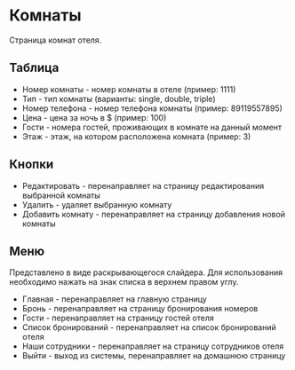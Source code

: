 # Комнаты 
Страница комнат отеля. 
## Таблица 

- Номер комнаты - номер комнаты в отеле (пример: 1111)
- Тип - тип комнаты (варианты: single, double, triple) 
- Номер телефона - номер телефона комнаты (пример: 89119557895)
- Цена - цена за ночь в $ (пример: 100)
- Гости - номера гостей, проживающих в комнате на данный момент 
- Этаж - этаж, на котором расположена комната (пример: 3)

## Кнопки

- Редактировать - перенаправляет на страницу редактирования выбранной комнаты
- Удалить - удаляет выбранную комнату
- Добавить комнату - перенаправляет на страницу добавления новой комнаты
## Меню

Представлено в виде раскрывающегося слайдера. Для использования необходимо нажать на знак списка в верхнем правом углу.

- Главная - перенаправляет на главную страницу
- Бронь - перенаправляет на страницу бронирования номеров
- Гости - перенаправляет на страницу гостей отеля
- Список бронирований - перенаправляет на список бронирований отеля
- Наши сотрудники - перенаправляет на страницу сотрудников отеля
- Выйти - выход из системы, перенаправляет на домашнюю страницу
